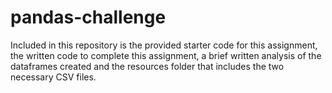 # pandas-challenge

Included in this repository is the provided starter code for this assignment, the written code to complete this assignment, a brief written analysis of the dataframes
created and the resources folder that includes the two necessary CSV files.
